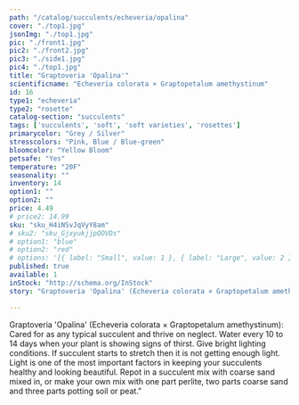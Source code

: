 ```yaml
---
path: "/catalog/succulents/echeveria/opalina"
cover: "./top1.jpg"
jsonImg: "./top1.jpg"
pic: "./front1.jpg"
pic2: "./front2.jpg"
pic3: "./side1.jpg"
pic4: "./top1.jpg"
title: "Graptoveria 'Opalina'"
scientificname: "Echeveria colorata × Graptopetalum amethystinum"
id: 16 
type1: "echeveria"
type2: "rosette"
catalog-section: "succulents"
tags: ['succulents', 'soft', 'soft varieties', 'rosettes']
primarycolor: "Grey / Silver"
stresscolors: "Pink, Blue / Blue-green"
bloomcolor: "Yellow Bloom"
petsafe: "Yes"
temperature: "20F"
seasonality: ""
inventory: 14
option1: ""
option2: ""
price: 4.49
# price2: 14.99
sku: "sku_H4iNSvJqVyY8am"
# sku2: "sku_GjxyukjjpQOVDs"
# option1: "blue"
# option2: "red"
# options: '[{ label: "Small", value: 1 }, { label: "Large", value: 2 }]'
published: true
available: 1
inStock: "http://schema.org/InStock"
story: "Graptoveria 'Opalina' (Echeveria colorata × Graptopetalum amethystinum): "

---
```

Graptoveria 'Opalina' (Echeveria colorata × Graptopetalum amethystinum):  Cared for as any typical succulent and thrive on neglect. Water every 10 to 14 days when your plant is showing signs of thirst. Give bright lighting conditions. If succulent starts to stretch then it is not getting enough light. Light is one of the most important factors in keeping your succulents healthy and looking beautiful. Repot in a succulent mix with coarse sand mixed in, or make your own mix with one part perlite, two parts coarse sand and three parts potting soil or peat."